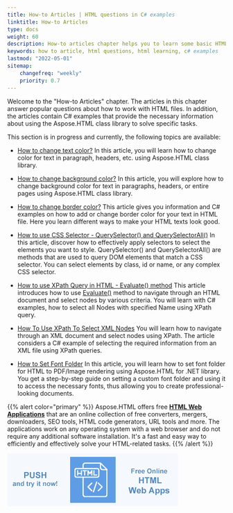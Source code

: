 ```yaml
---
title: How-to Articles | HTML questions in C# examples
linktitle: How-to Articles
type: docs
weight: 60
description: How-to articles chapter helps you to learn some basic HTML, including how to use HTML elements and tags, place text on a page, add images, use HTML colors, etc.
keywords: how to article, html questions, html learning, c# examples
lastmod: "2022-05-01"
sitemap:
    changefreq: "weekly"
    priority: 0.7
---
```


<link href="./../style.css" rel="stylesheet" type="text/css" />

Welcome to the "How-to Articles" chapter. The articles in this chapter answer popular questions about how to work with HTML files. In addition, the articles contain C# examples that provide the necessary information about using the Aspose.HTML class library to solve specific tasks.

This section is in progress and currently, the following topics are available:

- [How to change text color?](/html/net/how-to-articles/how-to-change-text-color/)
  In this article, you will learn how to change color for text in paragraph, headers, etc. using Aspose.HTML class library. 
  
- [How to change background color?](/html/net/how-to-articles/how-to-change-background-color/)
  In this article, you will explore how to change background color for text in paragraphs, headers, or entire pages using Aspose.HTML class library. 

- [How to change border color?](/html/net/how-to-articles/how-to-change-border-color/)
  This article gives you information and C# examples on how to add or change border color for your text in HTML file. Here  you learn  different ways to make your HTML texts look good.
  
- [How to use CSS Selector - QuerySelector() and QuerySelectorAll()](/html/net/how-to-articles/how-to-use-css-selector/)
  In this article, discover how to effectively apply selectors to select the elements you want to style. QuerySelector() and QuerySelectorAll() are methods that are used to query DOM elements that match a CSS selector. You can select elements by class, id or name, or any complex CSS selector.
  
- [How to use XPath Query in HTML - Evaluate() method](/html/net/how-to-articles/how-to-use-xpath/) This article introduces how to use [Evaluate()](https://reference.aspose.com/html/net/aspose.html.dom.xpath/ixpathevaluator/evaluate/) method to navigate through an HTML document and select nodes by various criteria. You will learn with C# examples, how to select all Nodes with specified Name using XPath query.
  
- [How To Use XPath To Select XML Nodes](/html/net/how-to-articles/how-to-use-xpath-to-select-xml-nodes/) You will learn how to navigate through an XML document and select nodes using XPath. The article considers a С# example of selecting the required information from an XML file using XPath queries.

- [How to Set Font Folder](/html/net/how-to-set-font-folder/) In this article, you will learn how to set font folder for HTML to PDF/Image rendering using Aspose.HTML for .NET library. You get a step-by-step guide on setting a custom font folder and using it to access the necessary fonts, thus allowing you to create professional-looking documents.
  

{{% alert color="primary" %}}
Aspose.HTML offers free <a href="https://products.aspose.app/html/applications" target="_blank">**HTML Web Applications**</a> that are an online collection of free converters, mergers, downloaders, SEO tools, HTML code generators, URL tools and more. The applications work on any operating system with a web browser and do not require any additional software installation. It's a fast and easy way to efficiently and effectively solve your HTML-related tasks.
{{% /alert %}}

<a href="https://products.aspose.app/html/applications" target="_blank">![Text "Banner HTML Web Applications"](../tutorial/html-web-apps.png#center)</a> 

